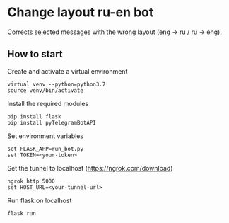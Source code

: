 # Change layout ru-en bot

Corrects selected messages with the wrong layout (eng -> ru / ru -> eng).

## How to start

Create and activate a virtual environment

```commandline
virtual venv --python=python3.7
source venv/bin/activate
```
Install the required modules
```commandline
pip install flask
pip install pyTelegramBotAPI
```
Set environment variables
```commandline
set FLASK_APP=run_bot.py
set TOKEN=<your-token>
```
Set the tunnel to localhost (https://ngrok.com/download)
```commandline
ngrok http 5000
set HOST_URL=<your-tunnel-url>
```
Run flask on localhost
```commandline
flask run
```